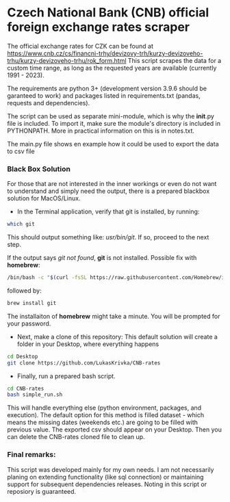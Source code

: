 # Czech National Bank (CNB) official foreign exchange rates scraper

The official exchange rates for CZK can be found at https://www.cnb.cz/cs/financni-trhy/devizovy-trh/kurzy-devizoveho-trhu/kurzy-devizoveho-trhu/rok_form.html
This script scrapes the data for a custom time range, as long as the requested years are available (currently 1991 - 2023).

The requirements are python 3+ (development version 3.9.6 should be garanteed to work) and packages listed in requirements.txt 
(pandas, requests and dependencies).

The script can be used as separate mini-module, which is why the __init__.py file is included. To import it, 
make sure the module's directory is included in PYTHONPATH. More in practical information on this is in notes.txt.

The main.py file shows en example how it could be used to export the data to csv file

### Black Box Solution
For those that are not interested in the inner workings or even do not want to understand and simply need the output, 
there is a prepared blackbox solution for MacOS/Linux.

* In the Terminal application, verify that git is installed, by running:
```bash
which git
```
This should output something like: _usr/bin/git_. If so, proceed to the next step.

If the output says _git not found_, **git** is not installed. Possible fix with **homebrew**:
```bash
/bin/bash -c "$(curl -fsSL https://raw.githubusercontent.com/Homebrew/install/HEAD/install.sh)"
```
followed by:
```bash
brew install git
```
The installaiton of **homebrew** might take a minute. You will be prompted for your password.

* Next, make a clone of this repository:
This default solution will create a folder in your Desktop, where everything happens
```bash
cd Desktop
git clone https://github.com/LukasKrivka/CNB-rates
```

* Finally, run a prepared bash script.
```bash
cd CNB-rates
bash simple_run.sh
```
This will handle everything else (python environment, packages, and execution).
The default option for this method is filled dataset - which means the missing dates (weekends etc.) are going to be filled with previous value.
The exported csv should appear on your Desktop. Then you can delete the CNB-rates cloned file to clean up.

### Final remarks:
This script was developed mainly for my own needs. I am not necessarily planing on extending functionality (like sql connection) or maintaining support for subsequent dependencies releases. Noting in this script or reposiory is guaranteed.

